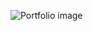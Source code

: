 ![Portfolio image](https://avatars2.githubusercontent.com/u/47227134?s=400&u=aa46ecf10fd5e944831a47b8f48fe25fa4433d60&v=4)
